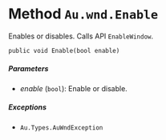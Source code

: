# Method `Au.wnd.Enable`

Enables or disables. Calls API `EnableWindow`.

```
public void Enable(bool enable)
```

##### Parameters

- *enable*  (`bool`):
    Enable or disable.

##### Exceptions

- `Au.Types.AuWndException`